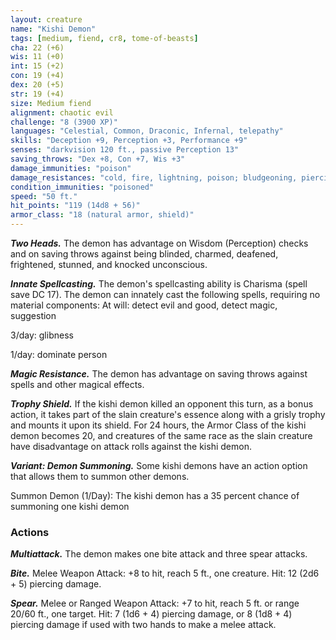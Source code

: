```yaml
---
layout: creature
name: "Kishi Demon"
tags: [medium, fiend, cr8, tome-of-beasts]
cha: 22 (+6)
wis: 11 (+0)
int: 15 (+2)
con: 19 (+4)
dex: 20 (+5)
str: 19 (+4)
size: Medium fiend
alignment: chaotic evil
challenge: "8 (3900 XP)"
languages: "Celestial, Common, Draconic, Infernal, telepathy"
skills: "Deception +9, Perception +3, Performance +9"
senses: "darkvision 120 ft., passive Perception 13"
saving_throws: "Dex +8, Con +7, Wis +3"
damage_immunities: "poison"
damage_resistances: "cold, fire, lightning, poison; bludgeoning, piercing, and slashing from nonmagical weapons"
condition_immunities: "poisoned"
speed: "50 ft."
hit_points: "119 (14d8 + 56)"
armor_class: "18 (natural armor, shield)"
---
```


***Two Heads.*** The demon has advantage on Wisdom (Perception) checks and on saving throws against being blinded, charmed, deafened, frightened, stunned, and knocked unconscious.

***Innate Spellcasting.*** The demon's spellcasting ability is Charisma (spell save DC 17). The demon can innately cast the following spells, requiring no material components: At will: detect evil and good, detect magic, suggestion

3/day: glibness

1/day: dominate person

***Magic Resistance.*** The demon has advantage on saving throws against spells and other magical effects.

***Trophy Shield.*** If the kishi demon killed an opponent this turn, as a bonus action, it takes part of the slain creature's essence along with a grisly trophy and mounts it upon its shield. For 24 hours, the Armor Class of the kishi demon becomes 20, and creatures of the same race as the slain creature have disadvantage on attack rolls against the kishi demon.

***Variant: Demon Summoning.*** Some kishi demons have an action option that allows them to summon other demons.

Summon Demon (1/Day): The kishi demon has a 35 percent chance of summoning one kishi demon

### Actions

***Multiattack.*** The demon makes one bite attack and three spear attacks.

***Bite.*** Melee Weapon Attack: +8 to hit, reach 5 ft., one creature. Hit: 12 (2d6 + 5) piercing damage.

***Spear.*** Melee or Ranged Weapon Attack: +7 to hit, reach 5 ft. or range 20/60 ft., one target. Hit: 7 (1d6 + 4) piercing damage, or 8 (1d8 + 4) piercing damage if used with two hands to make a melee attack.

